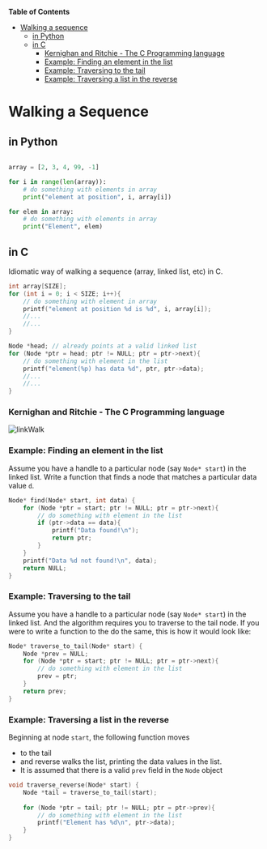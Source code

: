 **Table of Contents**

* [Walking a sequence](#walking-a-sequence)  
	* [in Python](#in-python)  
	* [in C](#in-c)  
		* [Kernighan and Ritchie  - The C Programming language](#kernighan-and-ritchie----the-c-programming-language)  
		* [Example: Finding an element in the list](#example-finding-an-element-in-the-list)  
		* [Example: Traversing to the tail](#example-traversing-to-the-tail)  
		* [Example: Traversing a list in the reverse](#example-traversing-a-list-in-the-reverse)  


# Walking a Sequence

## in Python

```python

array = [2, 3, 4, 99, -1]

for i in range(len(array)): 
    # do something with elements in array
    print("element at position", i, array[i])

for elem in array: 
    # do something with elements in array
    print("Element", elem) 

```

## in C 

Idiomatic way of walking a sequence (array, linked list, etc) in C. 

```c
int array[SIZE]; 
for (int i = 0; i < SIZE; i++){ 
    // do something with element in array
    printf("element at position %d is %d", i, array[i]);
    //...
    //... 
} 

Node *head; // already points at a valid linked list 
for (Node *ptr = head; ptr != NULL; ptr = ptr->next){ 
    // do something with element in the list 
    printf("element(%p) has data %d", ptr, ptr->data);
    //...
    //...
}

```

### Kernighan and Ritchie  - The C Programming language
![linkWalk](http://j.mp/linkWalk)

### Example: Finding an element in the list  

Assume you have a handle to a particular node (say `Node* start`) in the linked list. Write a function that finds a node that matches a particular data value `d`. 

```c
Node* find(Node* start, int data) { 
    for (Node *ptr = start; ptr != NULL; ptr = ptr->next){ 
        // do something with element in the list 
        if (ptr->data == data){
            printf("Data found!\n"); 
            return ptr;  
        }
    }
    printf("Data %d not found!\n", data); 
    return NULL;
}
```

### Example: Traversing to the tail 

Assume you have a handle to a particular node (say `Node* start`) in the linked list. And the algorithm requires you to traverse to the tail node. If you were to write a function to the do the same,  this is how it would look like: 

```c
Node* traverse_to_tail(Node* start) { 
    Node *prev = NULL;
    for (Node *ptr = start; ptr != NULL; ptr = ptr->next){ 
        // do something with element in the list 
        prev = ptr; 
    }
    return prev; 
}
```

### Example: Traversing a list in the reverse 

Beginning at node `start`, the following function moves     
  - to the tail 
  - and reverse walks the list, printing the data values in the list. 
  - It is assumed that there is a valid `prev` field in the `Node` object

```c
void traverse_reverse(Node* start) {
    Node *tail = traverse_to_tail(start);
    
    for (Node *ptr = tail; ptr != NULL; ptr = ptr->prev){ 
        // do something with element in the list 
        printf("Element has %d\n", ptr->data);  
    } 
}
```

